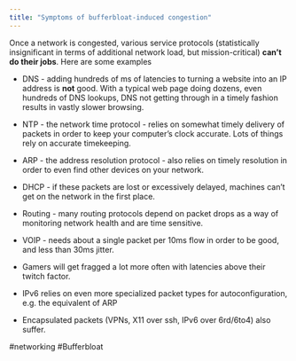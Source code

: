 ```yaml
---
title: "Symptoms of bufferbloat-induced congestion"
---
```

Once a network is congested, various service protocols (statistically insignificant in terms of additional network load, but mission-critical) **can’t do their jobs**. Here are some examples

-   DNS - adding hundreds of ms of latencies to turning a website into an IP address is **not** good. With a typical web page doing dozens, even hundreds of DNS lookups, DNS not getting through in a timely fashion results in vastly slower browsing.

-   NTP - the network time protocol - relies on somewhat timely delivery of packets in order to keep your computer’s clock accurate. Lots of things rely on accurate timekeeping.

-   ARP - the address resolution protocol - also relies on timely resolution in order to even find other devices on your network.

-   DHCP - if these packets are lost or excessively delayed, machines can’t get on the network in the first place.

-   Routing - many routing protocols depend on packet drops as a way of monitoring network health and are time sensitive.

-   VOIP - needs about a single packet per 10ms flow in order to be good, and less than 30ms jitter.

-   Gamers will get fragged a lot more often with latencies above their twitch factor.

-   IPv6 relies on even more specialized packet types for autoconfiguration, e.g. the equivalent of ARP

-   Encapsulated packets (VPNs, X11 over ssh, IPv6 over 6rd/6to4) also suffer.

#networking 
#Bufferbloat 
